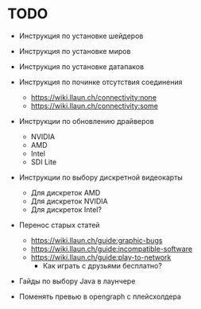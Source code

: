 # TODO
* Инструкция по установке шейдеров
* Инструкция по установке миров
* Инструкция по установке датапаков
* Инструкция по починке отсутствия соединения
    * https://wiki.llaun.ch/connectivity:none
    * https://wiki.llaun.ch/connectivity:some
* Инструкции по обновлению драйверов
    * NVIDIA
    * AMD
    * Intel
    * SDI Lite
* Инструкции по выбору дискретной видеокарты
    * Для дискреток AMD
    * Для дискреток NVIDIA
    * Для дискреток Intel?
* Перенос старых статей
    * https://wiki.llaun.ch/guide:graphic-bugs
    * https://wiki.llaun.ch/guide:incompatible-software
    * https://wiki.llaun.ch/guide:play-to-network
        * Как играть с друзьями бесплатно?
* Гайды по выбору Java в лаунчере

* Поменять превью в opengraph с плейсхолдера